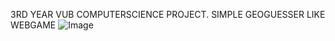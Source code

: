 3RD YEAR VUB COMPUTERSCIENCE PROJECT.
SIMPLE GEOGUESSER LIKE WEBGAME
![Image](https://github.com/user-attachments/assets/2153c0e6-eb85-446f-9f19-99829eb10b84)
